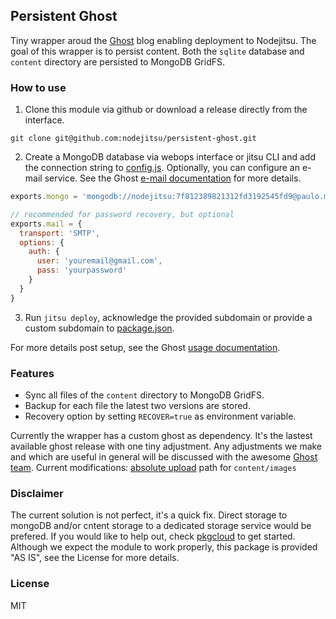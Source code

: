 ## Persistent Ghost
Tiny wrapper aroud the [Ghost] blog enabling deployment to Nodejitsu. The goal
of this wrapper is to persist content. Both the `sqlite` database and `content`
directory are persisted to MongoDB GridFS.

### How to use
1. Clone this module via github or download a release directly from the interface.
```
git clone git@github.com:nodejitsu/persistent-ghost.git
```
2. Create a MongoDB database via webops interface or jitsu CLI and add the
   connection string to [config.js]. Optionally, you can configure an e-mail
   service. See the Ghost [e-mail documentation][docs] for more details.
```js
exports.mongo = 'mongodb://nodejitsu:7f812389821312fd3192545fd9@paulo.mongohq.com:10051/nodejitsudb12938192';

// recommended for password recovery, but optional
exports.mail = {
  transport: 'SMTP',
  options: {
    auth: {
      user: 'youremail@gmail.com',
      pass: 'yourpassword'
    }
  }
}
```
3. Run `jitsu deploy`, acknowledge the provided subdomain or provide a custom
   subdomain to [package.json].

For more details post setup, see the Ghost [usage documentation][usage].

### Features
- Sync all files of the `content` directory to MongoDB GridFS.
- Backup for each file the latest two versions are stored.
- Recovery option by setting `RECOVER=true` as environment variable.

Currently the wrapper has a custom ghost as dependency. It's the lastest available
ghost release with one tiny adjustment. Any adjustments we make and which are useful
in general will be discussed with the awesome [Ghost team][about].
Current modifications: [absolute upload][commit] path for `content/images`

[commit]: https://github.com/Swaagie/ghost/commit/e1a7b8b6472f63aabe6edcd0c63559c74b499b63

### Disclaimer
The current solution is not perfect, it's a quick fix. Direct storage to mongoDB
and/or cntent storage to a dedicated storage service would be prefered. If you
would like to help out, check [pkgcloud] to get started. Although we expect the
module to work properly, this package is provided "AS IS", see the License for
more details.

### License

MIT

[usage]: http://docs.ghost.org/usage/
[package.json]: https://github.com/nodejitsu/persistent-ghost/blob/master/package.json
[pkgcloud]: https://github.com/nodejitsu/pkgcloud
[Ghost]: https://ghost.org/
[docs]: http://docs.ghost.org/mail/
[config.js]: https://github.com/nodejitsu/persistent-ghost/blob/master/config.js
[about]: https://ghost.org/about/
